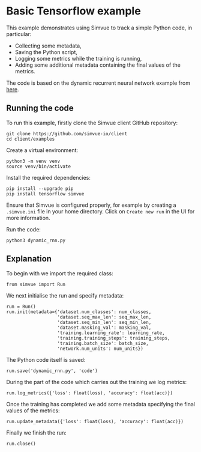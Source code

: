 # Basic Tensorflow example

This example demonstrates using Simvue to track a simple Python code, in particular:

- Collecting some metadata,
- Saving the Python script,
- Logging some metrics while the training is running,
- Adding some additional metadata containing the final values of the metrics.

The code is based on the dynamic recurrent neural network example from [here](https://github.com/aymericdamien/TensorFlow-Examples/).

## Running the code

To run this example, firstly clone the Simvue client GitHub repository:
```
git clone https://github.com/simvue-io/client
cd client/examples
```
Create a virtual environment:
```
python3 -m venv venv
source venv/bin/activate
```
Install the required dependencies:
```
pip install --upgrade pip
pip install tensorflow simvue
```
Ensure that Simvue is configured properly, for example by creating a `.simvue.ini` file in your home directory. Click on `Create new run`
in the UI for more information.

Run the code:
```
python3 dynamic_rnn.py
```

## Explanation

To begin with we import the required class:
```
from simvue import Run
```
We next initialise the run and specify metadata:
```
run = Run()
run.init(metadata={'dataset.num_classes': num_classes,
                   'dataset.seq_max_len': seq_max_len,
                   'dataset.seq_min_len': seq_min_len,
                   'dataset.masking_val': masking_val,
                   'training.learning_rate': learning_rate,
                   'training.training_steps': training_steps,
                   'training.batch_size': batch_size,
                   'network.num_units': num_units})
```
The Python code itself is saved:
```
run.save('dynamic_rnn.py', 'code')
```
During the part of the code which carries out the training we log metrics:
```
run.log_metrics({'loss': float(loss), 'accuracy': float(acc)})
```
Once the training has completed we add some metadata specifying the final values of the metrics:
```
run.update_metadata({'loss': float(loss), 'accuracy': float(acc)})
```

Finally we finish the run:
```
run.close()
```
